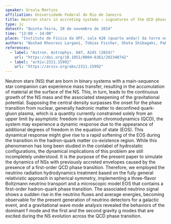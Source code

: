 ```yaml
---
speaker: Úrsula Martins
affiliation: Universidade Federal do Rio de Janeiro
title: Neutron stars in accreting systems – signatures of the QCD phase transition
type: jc
datestr: "Quinta-feira, 28 de novembro de 2024"
time: "13:00 – 14:00"
place: "Instituto de Física da UFF, sala 428 (quarto andar) da torre nova"
authors: "Noshad Khosravi Largani, Tobias Fischer, Shota Shibagaki, Pablo Cerdá-Durán, Alejandro Torres-Forné"
references:
  - label: "Astron. Astrophys. 687, A245 (2024)"
    url: "https://doi.org/10.1051/0004-6361/202348742"
  - label: "arXiv:2311.15992"
    url: "https://arxiv.org/abs/2311.15992"
---
```


Neutron stars (NS) that are born in binary systems with a main-sequence star companion can experience mass transfer, resulting in the accumulation of material at the surface of the NS. This, in turn, leads to the continuous growth of the NS mass and the associated steepening of the gravitational potential. Supposing the central density surpasses the onset for the phase transition from nuclear, generally hadronic matter to deconfined quark-gluon plasma, which is a quantity currently constrained solely from an upper limit by asymptotic freedom in quantum chromodynamics (QCD), the system may experience a dynamic response due to the appearance of additional degrees of freedom in the equation of state (EOS). This dynamical response might give rise to a rapid softening of the EOS during the transition in the hadron-quark matter co-existence region. While this phenomenon has long been studied in the conlabel of hydrostatic configurations, the dynamical implications of this problem are still incompletely understood. It is the purpose of the present paper to simulate the dynamics of NSs with previously accreted envelopes caused by the presence of a first-order QCD phase transition. Therefore, we employed the neutrino radiation hydrodynamics treatment based on the fully general relativistic approach in spherical symmetry, implementing a three-flavor Boltzmann neutrino transport and a microscopic model EOS that contains a first-order hadron-quark phase transition. The associated neutrino signal shows a sudden rise in the neutrino fluxes and average energies, becoming observable for the present generation of neutrino detectors for a galactic event, and a gravitational wave mode analysis revealed the behaviors of the dominant f mode and the first and the second gravity g modes that are excited during the NS evolution across the QCD phase transition.
